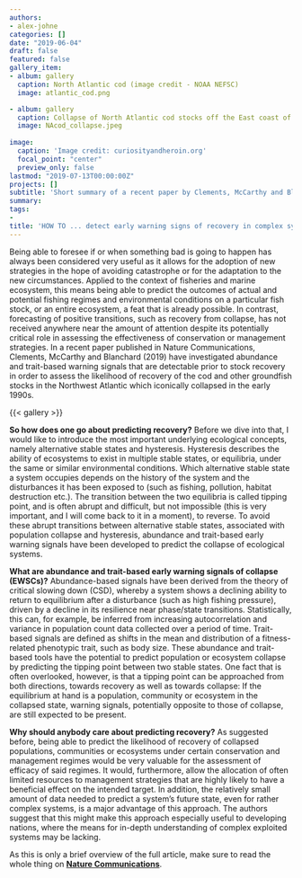 ```yaml
---
authors:
- alex-johne
categories: []
date: "2019-06-04"
draft: false
featured: false
gallery_item:
- album: gallery
  caption: North Atlantic cod (image credit - NOAA NEFSC)
  image: atlantic_cod.png

- album: gallery
  caption: Collapse of North Atlantic cod stocks off the East coast of New Foundland in 1992 (image credit - Philippe Rekacewicz, Emmanuelle Bournay, UNEP/GRID-Arendal)
  image: NAcod_collapse.jpeg
  
image:
  caption: 'Image credit: curiosityandheroin.org'
  focal_point: "center"
  preview_only: false
lastmod: "2019-07-13T00:00:00Z"
projects: []
subtitle: 'Short summary of a recent paper by Clements, McCarthy and Blanchard'
summary: 
tags:
- 
title: 'HOW TO ... detect early warning signs of recovery in complex systems'
---
```

Being able to foresee if or when something bad is going to happen has always been considered very useful as it allows for the adoption of new strategies in the hope of avoiding catastrophe or for the adaptation to the new circumstances. Applied to the context of fisheries and marine ecosystem, this means being able to predict the outcomes of actual and potential fishing regimes and environmental conditions on a particular fish stock, or an entire ecosystem, a feat that is already possible. In contrast, forecasting of positive transitions, such as recovery from collapse, has not received anywhere near the amount of attention despite its potentially critical role in assessing the effectiveness of conservation or management strategies. In a recent paper published in Nature Communications, Clements, McCarthy and Blanchard (2019) have investigated abundance and trait-based warning signals that are detectable prior to stock recovery in order to assess the likelihood of recovery of the cod and other groundfish stocks in the Northwest Atlantic which iconically collapsed in the early 1990s. 

{{< gallery >}}


**So how does one go about predicting recovery?**
Before we dive into that, I would like to introduce the most important underlying ecological concepts, namely alternative stable states and hysteresis. Hysteresis describes the ability of ecosystems to exist in multiple stable states, or equilibria, under the same or similar environmental conditions. Which alternative stable state a system occupies depends on the history of the system and the disturbances it has been exposed to (such as fishing, pollution, habitat destruction etc.). The transition between the two equilibria is called tipping point, and is often abrupt and difficult, but not impossible (this is very important, and I will come back to it in a moment), to reverse. To avoid these abrupt transitions between alternative stable states, associated with population collapse and hysteresis, abundance and trait-based early warning signals have been developed to predict the collapse of ecological systems. 

**What are abundance and trait-based early warning signals of collapse (EWSCs)?** 
Abundance-based signals have been derived from the theory of critical slowing down (CSD), whereby a system shows a declining ability to return to equilibrium after a disturbance (such as high fishing pressure), driven by a decline in its resilience near phase/state transitions. Statistically, this can, for example, be inferred from increasing autocorrelation and variance in population count data collected over a period of time. Trait-based signals are defined as shifts in the mean and distribution of a fitness-related phenotypic trait, such as body size. These abundance and trait-based tools have the potential to predict population or ecosystem collapse by predicting the tipping point between two stable states. One fact that is often overlooked, however, is that a tipping point can be approached from both directions, towards recovery as well as towards collapse: If the equilibrium at hand is a population, community or ecosystem in the collapsed state, warning signals, potentially opposite to those of collapse, are still expected to be present. 

**Why should anybody care about predicting recovery?**
As suggested before, being able to predict the likelihood of recovery of collapsed populations, communities or ecosystems under certain conservation and management regimes would be very valuable for the assessment of efficacy of said regimes. It would, furthermore, allow the allocation of often limited resources to management strategies that are highly likely to have a beneficial effect on the intended target. In addition, the relatively small amount of data needed to predict a system’s future state, even for rather complex systems, is a major advantage of this approach. The authors suggest that this might make this approach especially useful to developing nations, where the means for in-depth understanding of complex exploited systems may be lacking. 

As this is only a brief overview of the full article, make sure to read the whole thing on **[Nature Communications](https://www.nature.com/articles/s41467-019-09684-y)**.


